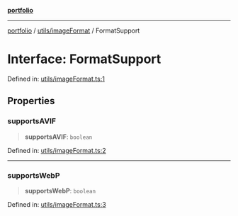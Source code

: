 [**portfolio**](../../../README.md)

***

[portfolio](../../../modules.md) / [utils/imageFormat](../README.md) / FormatSupport

# Interface: FormatSupport

Defined in: [utils/imageFormat.ts:1](https://github.com/tnorlund/Portfolio/blob/dc88d24f14a4a01a7ec0eb234c18ceca99de74b9/portfolio/utils/imageFormat.ts#L1)

## Properties

### supportsAVIF

> **supportsAVIF**: `boolean`

Defined in: [utils/imageFormat.ts:2](https://github.com/tnorlund/Portfolio/blob/dc88d24f14a4a01a7ec0eb234c18ceca99de74b9/portfolio/utils/imageFormat.ts#L2)

***

### supportsWebP

> **supportsWebP**: `boolean`

Defined in: [utils/imageFormat.ts:3](https://github.com/tnorlund/Portfolio/blob/dc88d24f14a4a01a7ec0eb234c18ceca99de74b9/portfolio/utils/imageFormat.ts#L3)

